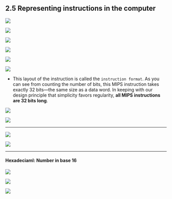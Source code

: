 ## 2.5 Representing instructions in the computer

![](img/2020-09-17-14-14-39.png)

![](img/2020-09-17-14-16-03.png)

![](img/2020-09-17-14-17-31.png)

![](img/2020-09-17-14-19-37.png)

![](img/2020-09-17-14-21-48.png)

![](img/2020-09-17-14-23-29.png)


- This layout of the instruction is called the `instruction format`. As you can see from counting 
  the number of bits, this MIPS instruction takes exactly 32 bits—the same size as a data word. In 
  keeping with our design principle that simplicity favors regularity, 
  **all MIPS instructions are 32 bits long**.

![](img/2020-09-17-14-30-27.png)

![](img/2020-09-17-14-57-22.png)

---

![](img/2020-09-17-14-33-37.png)

![](img/2020-09-17-14-39-11.png)

---

#### Hexadeciaml: Number in base 16

![](img/2020-09-17-14-42-14.png)

![](img/2020-09-17-14-45-17.png)

![](img/2020-09-17-14-46-49.png)


